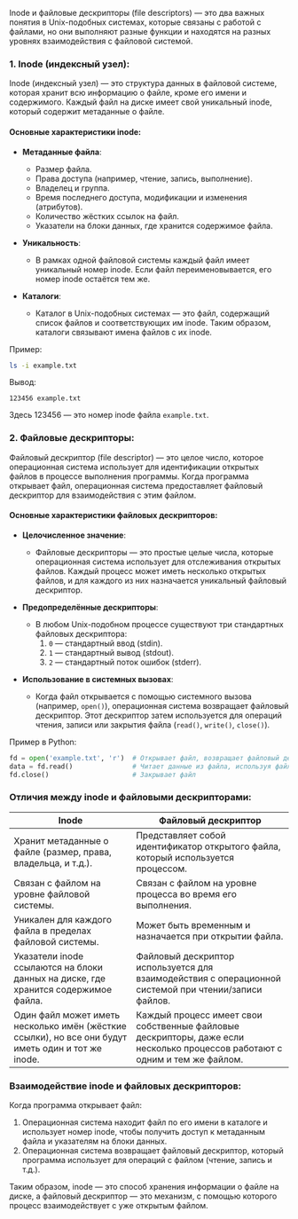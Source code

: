 Inode и файловые дескрипторы (file descriptors) — это два важных понятия в Unix-подобных системах, которые связаны с работой с файлами, но они выполняют разные функции и находятся на разных уровнях взаимодействия с файловой системой.

### 1. **Inode** (индексный узел):
Inode (индексный узел) — это структура данных в файловой системе, которая хранит всю информацию о файле, кроме его имени и содержимого. Каждый файл на диске имеет свой уникальный inode, который содержит метаданные о файле.

#### Основные характеристики inode:
- **Метаданные файла**:
  - Размер файла.
  - Права доступа (например, чтение, запись, выполнение).
  - Владелец и группа.
  - Время последнего доступа, модификации и изменения (атрибутов).
  - Количество жёстких ссылок на файл.
  - Указатели на блоки данных, где хранится содержимое файла.

- **Уникальность**:
  - В рамках одной файловой системы каждый файл имеет уникальный номер inode. Если файл переименовывается, его номер inode остаётся тем же.

- **Каталоги**:
  - Каталог в Unix-подобных системах — это файл, содержащий список файлов и соответствующих им inode. Таким образом, каталоги связывают имена файлов с их inode.

Пример:
```bash
ls -i example.txt
```
Вывод:
```
123456 example.txt
```
Здесь 123456 — это номер inode файла `example.txt`.

### 2. **Файловые дескрипторы**:
Файловый дескриптор (file descriptor) — это целое число, которое операционная система использует для идентификации открытых файлов в процессе выполнения программы. Когда программа открывает файл, операционная система предоставляет файловый дескриптор для взаимодействия с этим файлом.

#### Основные характеристики файловых дескрипторов:
- **Целочисленное значение**:
  - Файловые дескрипторы — это простые целые числа, которые операционная система использует для отслеживания открытых файлов. Каждый процесс может иметь несколько открытых файлов, и для каждого из них назначается уникальный файловый дескриптор.

- **Предопределённые дескрипторы**:
  - В любом Unix-подобном процессе существуют три стандартных файловых дескриптора:
    1. `0` — стандартный ввод (stdin).
    2. `1` — стандартный вывод (stdout).
    3. `2` — стандартный поток ошибок (stderr).

- **Использование в системных вызовах**:
  - Когда файл открывается с помощью системного вызова (например, `open()`), операционная система возвращает файловый дескриптор. Этот дескриптор затем используется для операций чтения, записи или закрытия файла (`read()`, `write()`, `close()`).
  
Пример в Python:
```python
fd = open('example.txt', 'r')  # Открывает файл, возвращает файловый дескриптор
data = fd.read()               # Читает данные из файла, используя файловый дескриптор
fd.close()                     # Закрывает файл
```

### Отличия между inode и файловыми дескрипторами:

| **Inode**                         | **Файловый дескриптор**               |
|-----------------------------------|---------------------------------------|
| Хранит метаданные о файле (размер, права, владельца, и т.д.). | Представляет собой идентификатор открытого файла, который используется процессом. |
| Связан с файлом на уровне файловой системы. | Связан с файлом на уровне процесса во время его выполнения. |
| Уникален для каждого файла в пределах файловой системы. | Может быть временным и назначается при открытии файла. |
| Указатели inode ссылаются на блоки данных на диске, где хранится содержимое файла. | Файловый дескриптор используется для взаимодействия с операционной системой при чтении/записи файлов. |
| Один файл может иметь несколько имён (жёсткие ссылки), но все они будут иметь один и тот же inode. | Каждый процесс имеет свои собственные файловые дескрипторы, даже если несколько процессов работают с одним и тем же файлом. |

### Взаимодействие inode и файловых дескрипторов:
Когда программа открывает файл:
1. Операционная система находит файл по его имени в каталоге и использует номер inode, чтобы получить доступ к метаданным файла и указателям на блоки данных.
2. Операционная система возвращает файловый дескриптор, который программа использует для операций с файлом (чтение, запись и т.д.).

Таким образом, inode — это способ хранения информации о файле на диске, а файловый дескриптор — это механизм, с помощью которого процесс взаимодействует с уже открытым файлом.